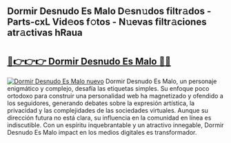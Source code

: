 ## Dormir Desnudo Es Malo D𝚎sn𝚞dos filtr𝚊dos - Parts-cxL Vid𝚎os f𝚘tos - N𝚞evas filtr𝚊ciones atr𝚊ctivas hRaua

# <h2><a href="http://mbbxsgm.tromn.icu/?c=Dormir+Desnudo+Es+Malo">🔗👉👉👉 Dormir Desnudo Es Malo 🔗🔗</a></h2>

[![Dormir Desnudo Es Malo nuevo](https://i.imgur.com/pEAQMta.gif)](http://mbbxsgm.tromn.icu/?c=Dormir+Desnudo+Es+Malo)
Dormir Desnudo Es Malo, un personaje enigmático y complejo, desafía las etiquetas simples. Su enfoque poco ortodoxo para construir una personalidad web ha magnetizado y ofendido a los seguidores, generando debates sobre la expresión artística, la privacidad y las complejidades de las sociedades virtuales. Aunque su dirección futura no está clara, su influencia en la comunidad en línea es indiscutible. Con un espíritu inquebrantable y un atractivo innegable, Dormir Desnudo Es Malo impact en los medios digitales es transformador.
